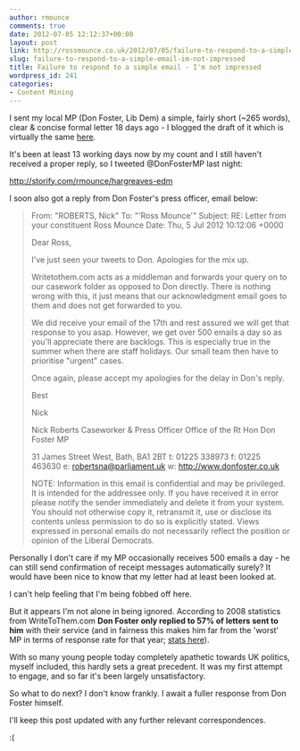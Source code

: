 ```yaml
---
author: rmounce
comments: true
date: 2012-07-05 12:12:37+00:00
layout: post
link: http://rossmounce.co.uk/2012/07/05/failure-to-respond-to-a-simple-email-im-not-impressed/
slug: failure-to-respond-to-a-simple-email-im-not-impressed
title: Failure to respond to a simple email - I'm not impressed
wordpress_id: 241
categories:
- Content Mining
---
```


I sent my local MP (Don Foster, Lib Dem) a simple, fairly short (~265 words), clear & concise formal letter 18 days ago - I blogged the draft of it which is virtually the same [here](http://rossmounce.co.uk/2012/06/15/please-dont-restrict-scientific-endeavour/).

It's been at least 13 working days now by my count and I still haven't received a proper reply, so I tweeted @DonFosterMP last night:



http://storify.com/rmounce/hargreaves-edm



I soon also got a reply from Don Foster's press officer, email below:




<blockquote>From: "ROBERTS, Nick"
To: "'Ross Mounce'"
Subject: RE: Letter from your constituent Ross Mounce
Date: Thu, 5 Jul 2012 10:12:06 +0000

Dear Ross,

I've just seen your tweets to Don. Apologies for the mix up.

Writetothem.com acts as a middleman and forwards your query on to our casework folder as opposed to Don directly. There is nothing wrong with this, it just means that our acknowledgment email goes to them and does not get forwarded to you.

We did receive your email of the 17th and rest assured we will get that response to you asap. However, we get over 500 emails a day so as you'll appreciate there are backlogs. This is especially true in the summer when there are staff holidays. Our small team then have to prioritise "urgent" cases.

Once again, please accept my apologies for the delay in Don's reply.

Best

Nick

Nick Roberts
Caseworker & Press Officer
Office of the Rt Hon Don Foster MP

31 James Street West, Bath, BA1 2BT
t: 01225 338973
f: 01225 463630
e: robertsna@parliament.uk
w: http://www.donfoster.co.uk

NOTE: Information in this email is confidential and may be privileged. It is intended for the addressee only. If you have received it in error please notify the sender immediately and delete it from your system. You should not otherwise copy it, retransmit it, use or disclose its contents unless permission to do so is explicitly stated. Views expressed in personal emails do not necessarily reflect the position or opinion of the Liberal Democrats.</blockquote>


Personally I don't care if my MP occasionally receives 500 emails a day - he can still send confirmation of receipt messages automatically surely? It would have been nice to know that my letter had at least been looked at.

I can't help feeling that I'm being fobbed off here.

But it appears I'm not alone in being ignored. According to 2008 statistics from WriteToThem.com
**Don Foster only replied to 57% of letters sent to him** with their service (and in fairness this makes him far from the 'worst' MP in terms of response rate for that year; [stats here](http://www.writetothem.com/stats/2008/mps)).

With so many young people today completely apathetic towards UK politics, myself included, this hardly sets a great precedent. It was my first attempt to engage, and so far it's been largely unsatisfactory.

So what to do next? I don't know frankly. I await a fuller response from Don Foster himself.

I'll keep this post updated with any further relevant correspondences.

:(
